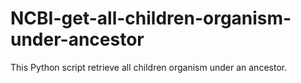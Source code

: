 # NCBI-get-all-children-organism-under-ancestor
This Python script retrieve all children organism under an ancestor. 
